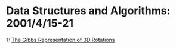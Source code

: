 # Data Structures and Algorithms: 2001/4/15-21  
1: [The Gibbs Representation of 3D Rotations](https://doi.org/10.48550/arXiv.cs/0104016)  